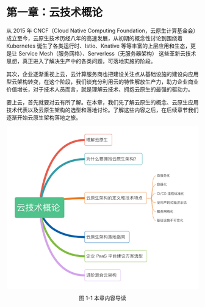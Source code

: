 # 第一章：云技术概论

从 2015 年 CNCF（Cloud Native Computing Foundation，云原生计算基金会）成立至今，云原生技术历经八年的高速发展，从初期的概念性讨论到围绕着 Kubernetes 诞生了各类运行时、Istio、Knative 等等丰富的上层应用和生态，更是让 Service Mesh（服务网格）、Serverless（无服务器架构） 这些革新云技术思想，真正进入了解决生产中的各类问题，可落地实施的阶段。

其次，企业逐渐重视上云，云计算服务商也把建设关注点从基础设施的建设向应用型云架构转变，在这个阶段，我们谈充分利用云的特性解放生产力，助力企业商业价值增长，对于技术人员而言，就是理解云技术、拥抱云原生的最强的驱动力。

要上云，首先就要对云有所了解。在本章，我们先了解云原生的概念、云原生应用技术代表以及云原生架构的选型和落地讨论。了解这些内容之后，在后续章节我们逐渐开始云原生架构落地之旅。


<div  align="center">
	<img src="../assets/cloud-summary.png" width = "500"  align=center />
	<p>图 1-1 本章内容导读</p>
</div>


